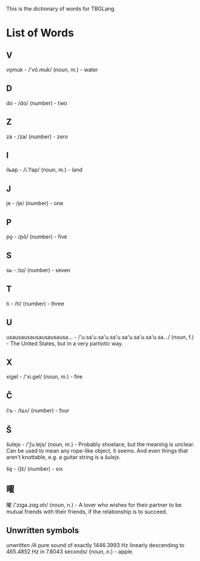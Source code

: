 This is the dictionary of words for TBGLang.

# List of Words

## V

vǫmuk - /'võ.muk/ (noun, m.) - water

## D

do - /do/ (number) - two

## Z

za - /za/ (number) - zero

## I

ilьap - /i.'lʲap/ (noun, m.) - land

## J

je - /je/ (number) - one

## P

pǫ - /põ/ (number) - five

## S

sь - /sɪ/ (number) - seven

## T

ti - /ti/ (number) - three

## U

usausausausausausausa... - /'u.sa'u.sa'u.sa'u.sa'u.sa'u.sa'u.sa.../ (noun, f.) - The United States, but in a very partiotic way.

## X

xigel - /'xi.gel/ (noun, m.) - fire

## Č

čъ - /tɕʌ/ (number) - four

## Š

šulejs - /'ʃu.lejs/ (noun, m.) - Probably shoelace, but the meaning is unclear. Can be used to mean any rope-like object, it seems. And even things that aren't knottable, e.g. a guitar string is a šulejs.

šę - /ʃɛ̃/ (number) - six

## 曜

曜 /'zɪga.zɑg.ɑh/ (noun, n.) - A lover who wishes for their partner to be mutual friends with their friends, if the relationship is to succeed.

## Unwritten symbols

*unwritten* /A pure sound of exactly 1446.3993 Hz linearly descending to 465.4852 Hz in 7.8043 seconds/ (noun, n.) - apple.
